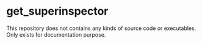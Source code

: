 get_superinspector
====
This repository does not contains any kinds of source code or executables.<br>
Only exists for documentation purpose.
